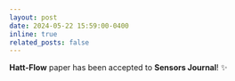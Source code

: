 ```yaml
---
layout: post
date: 2024-05-22 15:59:00-0400
inline: true
related_posts: false
---
```


<b>Hatt-Flow</b> paper has been accepted to <strong>Sensors Journal</strong>! :sparkles:
